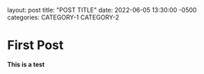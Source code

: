 layout: post
title: "POST TITLE"
date: 2022-06-05 13:30:00 -0500
categories: CATEGORY-1 CATEGORY-2

# First Post

**This is a test**